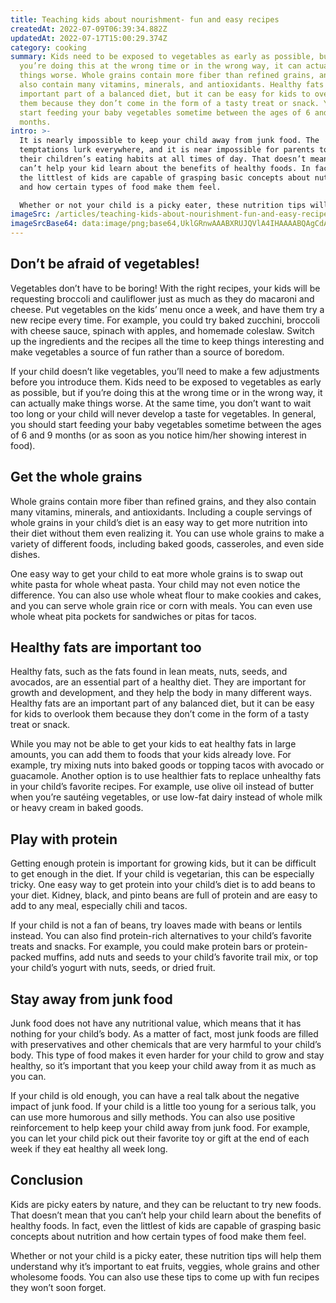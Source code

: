 ```yaml
---
title: Teaching kids about nourishment- fun and easy recipes
createdAt: 2022-07-09T06:39:34.882Z
updatedAt: 2022-07-17T15:00:29.374Z
category: cooking
summary: Kids need to be exposed to vegetables as early as possible, but if
  you’re doing this at the wrong time or in the wrong way, it can actually make
  things worse. Whole grains contain more fiber than refined grains, and they
  also contain many vitamins, minerals, and antioxidants. Healthy fats are an
  important part of a balanced diet, but it can be easy for kids to overlook
  them because they don’t come in the form of a tasty treat or snack. You should
  start feeding your baby vegetables sometime between the ages of 6 and 9
  months.
intro: >-
  It is nearly impossible to keep your child away from junk food. The
  temptations lurk everywhere, and it is near impossible for parents to monitor
  their children’s eating habits at all times of day. That doesn’t mean that you
  can’t help your kid learn about the benefits of healthy foods. In fact, even
  the littlest of kids are capable of grasping basic concepts about nutrition
  and how certain types of food make them feel. 

  Whether or not your child is a picky eater, these nutrition tips will help them understand why it’s important to eat fruits, veggies, whole grains and other wholesome foods. Whether you’re just starting out or continuing on with this wholesome eating plan for kids with more advanced challenges, the advice here will help you come up with fun recipes they won’t soon forget.
imageSrc: /articles/teaching-kids-about-nourishment-fun-and-easy-recipes.png
imageSrcBase64: data:image/png;base64,UklGRnwAAABXRUJQVlA4IHAAAABQAgCdASoKAAoAAUAmJYwCdAYrJ25rZ9beAWAA/vQShANTa2JfbyVt72ogMNIcr3jxA+QhcfZ7s0B1cfvsfyr3LOu9A8iUKcw4/aA8xQfOs6bK+oP9ZbHGnmQ7m7lVQ60rniQKxiw59PdwYwAjgEAA
---
```


## Don’t be afraid of vegetables!

Vegetables don’t have to be boring! With the right recipes, your kids will be requesting broccoli and cauliflower just as much as they do macaroni and cheese. Put vegetables on the kids’ menu once a week, and have them try a new recipe every time. For example, you could try baked zucchini, broccoli with cheese sauce, spinach with apples, and homemade coleslaw. Switch up the ingredients and the recipes all the time to keep things interesting and make vegetables a source of fun rather than a source of boredom.

If your child doesn’t like vegetables, you’ll need to make a few adjustments before you introduce them. Kids need to be exposed to vegetables as early as possible, but if you’re doing this at the wrong time or in the wrong way, it can actually make things worse. At the same time, you don’t want to wait too long or your child will never develop a taste for vegetables. In general, you should start feeding your baby vegetables sometime between the ages of 6 and 9 months (or as soon as you notice him/her showing interest in food).

## Get the whole grains

Whole grains contain more fiber than refined grains, and they also contain many vitamins, minerals, and antioxidants. Including a couple servings of whole grains in your child’s diet is an easy way to get more nutrition into their diet without them even realizing it. You can use whole grains to make a variety of different foods, including baked goods, casseroles, and even side dishes.

One easy way to get your child to eat more whole grains is to swap out white pasta for whole wheat pasta. Your child may not even notice the difference. You can also use whole wheat flour to make cookies and cakes, and you can serve whole grain rice or corn with meals. You can even use whole wheat pita pockets for sandwiches or pitas for tacos.

## Healthy fats are important too

Healthy fats, such as the fats found in lean meats, nuts, seeds, and avocados, are an essential part of a healthy diet. They are important for growth and development, and they help the body in many different ways. Healthy fats are an important part of any balanced diet, but it can be easy for kids to overlook them because they don’t come in the form of a tasty treat or snack.

While you may not be able to get your kids to eat healthy fats in large amounts, you can add them to foods that your kids already love. For example, try mixing nuts into baked goods or topping tacos with avocado or guacamole. Another option is to use healthier fats to replace unhealthy fats in your child’s favorite recipes. For example, use olive oil instead of butter when you’re sautéing vegetables, or use low-fat dairy instead of whole milk or heavy cream in baked goods.

## Play with protein

Getting enough protein is important for growing kids, but it can be difficult to get enough in the diet. If your child is vegetarian, this can be especially tricky. One easy way to get protein into your child’s diet is to add beans to your diet. Kidney, black, and pinto beans are full of protein and are easy to add to any meal, especially chili and tacos.

If your child is not a fan of beans, try loaves made with beans or lentils instead. You can also find protein-rich alternatives to your child’s favorite treats and snacks. For example, you could make protein bars or protein-packed muffins, add nuts and seeds to your child’s favorite trail mix, or top your child’s yogurt with nuts, seeds, or dried fruit.

## Stay away from junk food

Junk food does not have any nutritional value, which means that it has nothing for your child’s body. As a matter of fact, most junk foods are filled with preservatives and other chemicals that are very harmful to your child’s body. This type of food makes it even harder for your child to grow and stay healthy, so it’s important that you keep your child away from it as much as you can.

If your child is old enough, you can have a real talk about the negative impact of junk food. If your child is a little too young for a serious talk, you can use more humorous and silly methods. You can also use positive reinforcement to help keep your child away from junk food. For example, you can let your child pick out their favorite toy or gift at the end of each week if they eat healthy all week long.

## Conclusion

Kids are picky eaters by nature, and they can be reluctant to try new foods. That doesn’t mean that you can’t help your child learn about the benefits of healthy foods. In fact, even the littlest of kids are capable of grasping basic concepts about nutrition and how certain types of food make them feel.

Whether or not your child is a picky eater, these nutrition tips will help them understand why it’s important to eat fruits, veggies, whole grains and other wholesome foods. You can also use these tips to come up with fun recipes they won’t soon forget.

